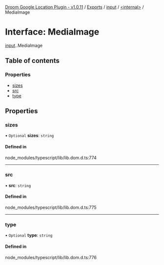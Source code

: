 [Droom Google Location Plugin - v1.0.11](../README.md) / [Exports](../modules.md) / [input](../modules/input.md) / [<internal\>](../modules/input._internal_.md) / MediaImage

# Interface: MediaImage

[input](../modules/input.md).[<internal>](../modules/input._internal_.md).MediaImage

## Table of contents

### Properties

- [sizes](input._internal_.MediaImage.md#sizes)
- [src](input._internal_.MediaImage.md#src)
- [type](input._internal_.MediaImage.md#type)

## Properties

### sizes

• `Optional` **sizes**: `string`

#### Defined in

node_modules/typescript/lib/lib.dom.d.ts:774

___

### src

• **src**: `string`

#### Defined in

node_modules/typescript/lib/lib.dom.d.ts:775

___

### type

• `Optional` **type**: `string`

#### Defined in

node_modules/typescript/lib/lib.dom.d.ts:776
